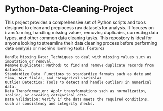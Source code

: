 # Python-Data-Cleaning-Project


This project provides a comprehensive set of Python scripts and tools designed to clean and preprocess raw datasets for analysis. It focuses on transforming, handling missing values, removing duplicates, correcting data types, and other common data cleaning tasks. This repository is ideal for anyone looking to streamline their data cleaning process before performing data analysis or machine learning tasks.
Features

    Handle Missing Data: Techniques to deal with missing values such as imputation or removal.
    Remove Duplicates: Methods to find and remove duplicate records from datasets.
    Standardize Data: Functions to standardize formats such as date and time, text fields, and categorical variables.
    Outlier Detection: Tools to detect and handle outliers in numerical data.
    Data Transformation: Apply transformations such as normalization, scaling, or encoding categorical data.
    Data Validation: Verify if the data meets the required conditions, such as consistency and integrity checks.
